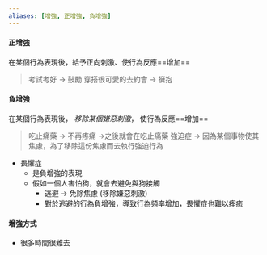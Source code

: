 ```yaml
---
aliases: [增強, 正增強, 負增強]
---
```


#### 正增強
 在某個行為表現後，給予正向刺激、使行為反應==增加==
> 考試考好 -> 鼓勵
> 穿搭很可愛的去約會 -> 擁抱


#### 負增強
在某個行為表現後， _移除某個嫌惡刺激_， 使行為反應==增加==
> 吃止痛藥 -> 不再疼痛 ->之後就會在吃止痛藥
> 強迫症 -> 因為某個事物使其焦慮，為了移除這份焦慮而去執行強迫行為

- 畏懼症 
	- 是負增強的表現
	- 假如一個人害怕狗，就會去避免與狗接觸
		- 逃避 -> 免除焦慮 (移除嫌惡刺激)
		- 對於逃避的行為負增強，導致行為頻率增加，畏懼症也難以痊癒

#### 增強方式
- 很多時間很難去